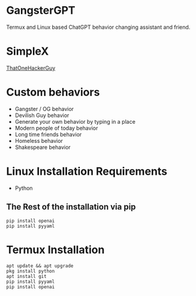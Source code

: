 # GangsterGPT
Termux and Linux based ChatGPT behavior changing assistant and friend.

# SimpleX
[ThatOneHackerGuy](https://simplex.chat/contact#/?v=1-2&smp=smp%3A%2F%2F0YuTwO05YJWS8rkjn9eLJDjQhFKvIYd8d4xG8X1blIU%3D%40smp8.simplex.im%2Fqnuh3kKceulSJrpf774SSTqqJb58da-C%23%2F%3Fv%3D1-2%26dh%3DMCowBQYDK2VuAyEAafOMyHVV_pRFP9f1CYkRCxuM59AcTByOdUJTYgspnCA%253D%26srv%3Dbeccx4yfxxbvyhqypaavemqurytl6hozr47wfc7uuecacjqdvwpw2xid.onion)

# Custom behaviors
* Gangster / OG behavior
* Devilish Guy behavior
* Generate your own behavior by typing in a place
* Modern people of today behavior
* Long time friends behavior
* Homeless behavior
* Shakespeare behavior

# Linux Installation Requirements
* Python
## The Rest of the installation via pip
~~~
pip install openai
pip install pyyaml
~~~
# Termux Installation
~~~
apt update && apt upgrade
pkg install python
apt install git
pip install pyyaml
pip install openai
~~~
